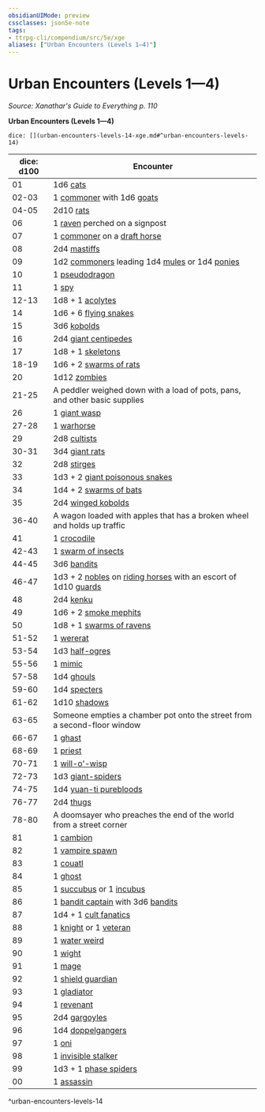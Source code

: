 ```yaml
---
obsidianUIMode: preview
cssclasses: json5e-note
tags:
- ttrpg-cli/compendium/src/5e/xge
aliases: ["Urban Encounters (Levels 1—4)"]
---
```

# Urban Encounters (Levels 1—4)
*Source: Xanathar's Guide to Everything p. 110* 

**Urban Encounters (Levels 1—4)**

`dice: [](urban-encounters-levels-14-xge.md#^urban-encounters-levels-14)`

| dice: d100 | Encounter |
|------------|-----------|
| 01 | 1d6 [cats](2-Mechanics/CLI/bestiary/beast/cat-xmm.md) |
| 02-03 | 1 [commoner](2-Mechanics/CLI/bestiary/humanoid/commoner-xmm.md) with 1d6 [goats](2-Mechanics/CLI/bestiary/beast/goat-xmm.md) |
| 04-05 | 2d10 [rats](2-Mechanics/CLI/bestiary/beast/rat-xmm.md) |
| 06 | 1 [raven](2-Mechanics/CLI/bestiary/beast/raven-xmm.md) perched on a signpost |
| 07 | 1 [commoner](2-Mechanics/CLI/bestiary/humanoid/commoner-xmm.md) on a [draft horse](2-Mechanics/CLI/bestiary/beast/draft-horse-xmm.md) |
| 08 | 2d4 [mastiffs](2-Mechanics/CLI/bestiary/beast/mastiff-xmm.md) |
| 09 | 1d2 [commoners](2-Mechanics/CLI/bestiary/humanoid/commoner-xmm.md) leading 1d4 [mules](2-Mechanics/CLI/bestiary/beast/mule-xmm.md) or 1d4 [ponies](2-Mechanics/CLI/bestiary/beast/pony-xmm.md) |
| 10 | 1 [pseudodragon](2-Mechanics/CLI/bestiary/dragon/pseudodragon-xmm.md) |
| 11 | 1 [spy](2-Mechanics/CLI/bestiary/humanoid/spy-xmm.md) |
| 12-13 | 1d8 + 1 [acolytes](2-Mechanics/CLI/bestiary/humanoid/priest-acolyte-xmm.md) |
| 14 | 1d6 + 6 [flying snakes](2-Mechanics/CLI/bestiary/monstrosity/flying-snake-xmm.md) |
| 15 | 3d6 [kobolds](2-Mechanics/CLI/bestiary/dragon/kobold-warrior-xmm.md) |
| 16 | 2d4 [giant centipedes](2-Mechanics/CLI/bestiary/beast/giant-centipede-xmm.md) |
| 17 | 1d8 + 1 [skeletons](2-Mechanics/CLI/bestiary/undead/skeleton-xmm.md) |
| 18-19 | 1d6 + 2 [swarms of rats](2-Mechanics/CLI/bestiary/beast/swarm-of-rats-xmm.md) |
| 20 | 1d12 [zombies](2-Mechanics/CLI/bestiary/undead/zombie-xmm.md) |
| 21-25 | A peddler weighed down with a load of pots, pans, and other basic supplies |
| 26 | 1 [giant wasp](2-Mechanics/CLI/bestiary/beast/giant-wasp-xmm.md) |
| 27-28 | 1 [warhorse](2-Mechanics/CLI/bestiary/beast/warhorse-xmm.md) |
| 29 | 2d8 [cultists](2-Mechanics/CLI/bestiary/humanoid/cultist-xmm.md) |
| 30-31 | 3d4 [giant rats](2-Mechanics/CLI/bestiary/beast/giant-rat-xmm.md) |
| 32 | 2d8 [stirges](2-Mechanics/CLI/bestiary/monstrosity/stirge-xmm.md) |
| 33 | 1d3 + 2 [giant poisonous snakes](2-Mechanics/CLI/bestiary/beast/giant-venomous-snake-xmm.md) |
| 34 | 1d4 + 2 [swarms of bats](2-Mechanics/CLI/bestiary/beast/swarm-of-bats-xmm.md) |
| 35 | 2d4 [winged kobolds](2-Mechanics/CLI/bestiary/dragon/winged-kobold-xmm.md) |
| 36-40 | A wagon loaded with apples that has a broken wheel and holds up traffic |
| 41 | 1 [crocodile](2-Mechanics/CLI/bestiary/beast/crocodile-xmm.md) |
| 42-43 | 1 [swarm of insects](2-Mechanics/CLI/bestiary/beast/swarm-of-insects-xmm.md) |
| 44-45 | 3d6 [bandits](2-Mechanics/CLI/bestiary/humanoid/bandit-xmm.md) |
| 46-47 | 1d3 + 2 [nobles](2-Mechanics/CLI/bestiary/humanoid/noble-xmm.md) on [riding horses](2-Mechanics/CLI/bestiary/beast/riding-horse-xmm.md) with an escort of 1d10 [guards](2-Mechanics/CLI/bestiary/humanoid/guard-xmm.md) |
| 48 | 2d4 [kenku](2-Mechanics/CLI/bestiary/monstrosity/kenku-xmm.md) |
| 49 | 1d6 + 2 [smoke mephits](2-Mechanics/CLI/bestiary/elemental/smoke-mephit-xmm.md) |
| 50 | 1d8 + 1 [swarms of ravens](2-Mechanics/CLI/bestiary/beast/swarm-of-ravens-xmm.md) |
| 51-52 | 1 [wererat](2-Mechanics/CLI/bestiary/monstrosity/wererat-xmm.md) |
| 53-54 | 1d3 [half-ogres](2-Mechanics/CLI/bestiary/giant/ogrillon-ogre-xmm.md) |
| 55-56 | 1 [mimic](2-Mechanics/CLI/bestiary/monstrosity/mimic-xmm.md) |
| 57-58 | 1d4 [ghouls](2-Mechanics/CLI/bestiary/undead/ghoul-xmm.md) |
| 59-60 | 1d4 [specters](2-Mechanics/CLI/bestiary/undead/specter-xmm.md) |
| 61-62 | 1d10 [shadows](2-Mechanics/CLI/bestiary/undead/shadow-xmm.md) |
| 63-65 | Someone empties a chamber pot onto the street from a second-floor window |
| 66-67 | 1 [ghast](2-Mechanics/CLI/bestiary/undead/ghast-xmm.md) |
| 68-69 | 1 [priest](2-Mechanics/CLI/bestiary/humanoid/priest-xmm.md) |
| 70-71 | 1 [will-o'-wisp](2-Mechanics/CLI/bestiary/undead/will-o-wisp-xmm.md) |
| 72-73 | 1d3 [giant-spiders](2-Mechanics/CLI/bestiary/beast/giant-spider-xmm.md) |
| 74-75 | 1d4 [yuan-ti purebloods](2-Mechanics/CLI/bestiary/monstrosity/yuan-ti-infiltrator-xmm.md) |
| 76-77 | 2d4 [thugs](2-Mechanics/CLI/bestiary/humanoid/tough-xmm.md) |
| 78-80 | A doomsayer who preaches the end of the world from a street corner |
| 81 | 1 [cambion](2-Mechanics/CLI/bestiary/fiend/cambion-xmm.md) |
| 82 | 1 [vampire spawn](2-Mechanics/CLI/bestiary/undead/vampire-spawn-xmm.md) |
| 83 | 1 [couatl](2-Mechanics/CLI/bestiary/celestial/couatl-xmm.md) |
| 84 | 1 [ghost](2-Mechanics/CLI/bestiary/undead/ghost-xmm.md) |
| 85 | 1 [succubus](2-Mechanics/CLI/bestiary/fiend/succubus-xmm.md) or 1 [incubus](2-Mechanics/CLI/bestiary/fiend/incubus-xmm.md) |
| 86 | 1 [bandit captain](2-Mechanics/CLI/bestiary/humanoid/bandit-captain-xmm.md) with 3d6 [bandits](2-Mechanics/CLI/bestiary/humanoid/bandit-xmm.md) |
| 87 | 1d4 + 1 [cult fanatics](2-Mechanics/CLI/bestiary/humanoid/cultist-fanatic-xmm.md) |
| 88 | 1 [knight](2-Mechanics/CLI/bestiary/humanoid/knight-xmm.md) or 1 [veteran](2-Mechanics/CLI/bestiary/humanoid/warrior-veteran-xmm.md) |
| 89 | 1 [water weird](2-Mechanics/CLI/bestiary/elemental/water-weird-xmm.md) |
| 90 | 1 [wight](2-Mechanics/CLI/bestiary/undead/wight-xmm.md) |
| 91 | 1 [mage](2-Mechanics/CLI/bestiary/humanoid/mage-xmm.md) |
| 92 | 1 [shield guardian](2-Mechanics/CLI/bestiary/construct/shield-guardian-xmm.md) |
| 93 | 1 [gladiator](2-Mechanics/CLI/bestiary/humanoid/gladiator-xmm.md) |
| 94 | 1 [revenant](2-Mechanics/CLI/bestiary/undead/revenant-xmm.md) |
| 95 | 2d4 [gargoyles](2-Mechanics/CLI/bestiary/elemental/gargoyle-xmm.md) |
| 96 | 1d4 [doppelgangers](2-Mechanics/CLI/bestiary/monstrosity/doppelganger-xmm.md) |
| 97 | 1 [oni](2-Mechanics/CLI/bestiary/fiend/oni-xmm.md) |
| 98 | 1 [invisible stalker](2-Mechanics/CLI/bestiary/elemental/invisible-stalker-xmm.md) |
| 99 | 1d3 + 1 [phase spiders](2-Mechanics/CLI/bestiary/monstrosity/phase-spider-xmm.md) |
| 00 | 1 [assassin](2-Mechanics/CLI/bestiary/humanoid/assassin-xmm.md) |
^urban-encounters-levels-14